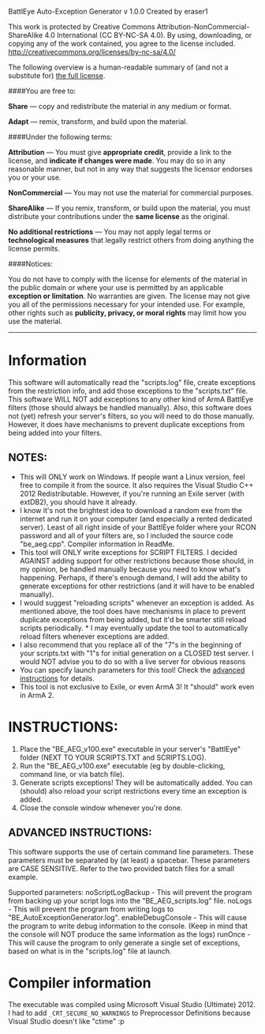BattlEye Auto-Exception Generator v 1.0.0
Created by eraser1


This work is protected by Creative Commons Attribution-NonCommercial-ShareAlike 4.0 International (CC BY-NC-SA 4.0). By using, downloading, or copying any of the work contained, you agree to the license included.
http://creativecommons.org/licenses/by-nc-sa/4.0/



The following overview is a human-readable summary of (and not a substitute for) [the full license](https://github.com/eraser1/BE_AEG/blob/master/license.txt).

####You are free to:

**Share** — copy and redistribute the material in any medium or format.

**Adapt** — remix, transform, and build upon the material.



####Under the following terms:

**Attribution** — You must give **appropriate credit**, provide a link to the license, and **indicate if changes were made**. You may do so in any reasonable manner, but not in any way that suggests the licensor endorses you or your use.

**NonCommercial** — You may not use the material for commercial purposes.

**ShareAlike** — If you remix, transform, or build upon the material, you must distribute your contributions under the **same license** as the original.

**No additional restrictions** — You may not apply legal terms or **technological measures** that legally restrict others from doing anything the license permits.



####Notices:

You do not have to comply with the license for elements of the material in the public domain or where your use is permitted by an applicable **exception or limitation**.
No warranties are given. The license may not give you all of the permissions necessary for your intended use. For example, other rights such as **publicity, privacy, or moral rights** may limit how you use the material.

___
# Information

This software will automatically read the "scripts.log" file, create exceptions from the restriction info, and add those exceptions to the "scripts.txt" file.
This software WILL NOT add exceptions to any other kind of ArmA BattlEye filters (those should always be handled manually).
Also, this software does not (yet) refresh your server's filters, so you will need to do those manually. However, it does have mechanisms to prevent duplicate exceptions from being added into your filters.


## NOTES:
* This will ONLY work on Windows. If people want a Linux version, feel free to compile it from the source. It also requires the Visual Studio C++ 2012 Redistributable. However, if you're running an Exile server (with extDB2), you should have it already.
* I know it's not the brightest idea to download a random exe from the internet and run it on your computer (and especially a rented dedicated server). Least of all right inside of your BattlEye folder where your RCON password and all of your filters are, so I included the source code "be_aeg.cpp". Compiler information in ReadMe.
* This tool will ONLY write exceptions for SCRIPT FILTERS. I decided AGAINST adding support for other restrictions because those should, in my opinion, be handled manually because you need to know what's happening. Perhaps, if there's enough demand, I will add the ability to generate exceptions for other restrictions (and it will have to be enabled manually).
* I would suggest "reloading scripts" whenever an exception is added. As mentioned above, the tool does have mechanisms in place to prevent duplicate exceptions from being added, but it'd be smarter still reload scripts periodically. * I may eventually update the tool to automatically reload filters whenever exceptions are added.
* I also recommend that you replace all of the "7"s in the beginning of your scripts.txt with "1"s for initial generation on a CLOSED test server. I would NOT advise you to do so with a live server for obvious reasons
* You can specify launch parameters for this tool! Check the [advanced instructions](https://github.com/eraser1/BE_AEG#advanced-instructions) for details.
* This tool is not exclusive to Exile, or even ArmA 3! It "should" work even in ArmA 2.



# INSTRUCTIONS:
1. Place the "BE_AEG_v100.exe" executable in your server's "BattlEye" folder (NEXT TO YOUR SCRIPTS.TXT and SCRIPTS.LOG).
2. Run the "BE_AEG_v100.exe" executable (eg by double-clicking, command line, or via batch file).
3. Generate scripts exceptions! They will be automatically added. You can (should) also reload your script restrictions every time an exception is added.
4. Close the console window whenever you're done.


## ADVANCED INSTRUCTIONS:
This software supports the use of certain command line parameters.
These parameters must be separated by (at least) a spacebar. These parameters are CASE SENSITIVE.
Refer to the two provided batch files for a small example.

Supported parameters:
noScriptLogBackup - This will prevent the program from backing up your script logs into the "BE_AEG_scripts.log" file.
noLogs - This will prevent the program from writing logs to "BE_AutoExceptionGenerator.log".
enableDebugConsole - This will cause the program to write debug information to the console. (Keep in mind that the console will NOT produce the same information as the logs)
runOnce - This will cause the program to only generate a single set of exceptions, based on what is in the "scripts.log" file at launch.



# Compiler information
The executable was compiled using Microsoft Visual Studio (Ultimate) 2012. I had to add ```_CRT_SECURE_NO_WARNINGS``` to Preprocessor Definitions because Visual Studio doesn't like "ctime" :p
